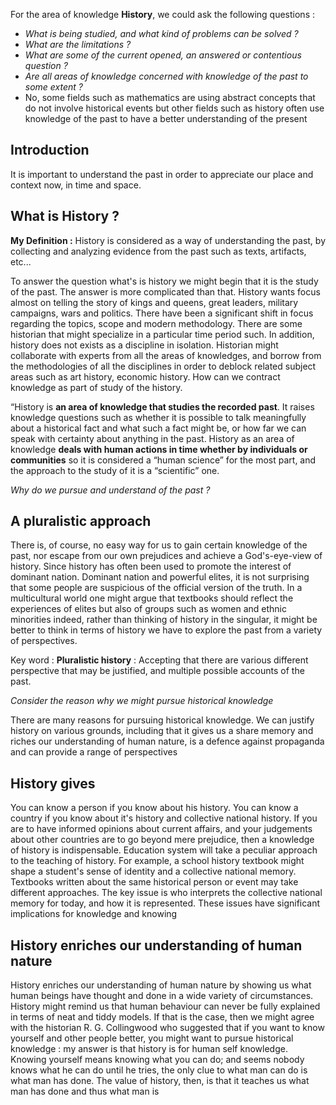 
For the area of knowledge **History**, we could ask the following questions :
- *What is being studied, and what kind of problems can be solved ?*
- *What are the limitations ?*
- *What are some of the current opened, an answered or contentious question ?*
- *Are all areas of knowledge concerned with knowledge of the past to some extent ?*
- No, some fields such as mathematics are using abstract concepts that do not involve historical events but other fields such as history often use knowledge of the past to have a better understanding of the present


## Introduction

It is important to understand the past in order to appreciate our place and context now, in time and space.

## What is History ?

**My Definition :** History is considered as a way of understanding the past, by collecting and analyzing evidence from the past such as texts, artifacts, etc...

To answer the question what's is history we might begin that it is the study of the past. The answer is more complicated than that. History wants focus almost on telling the story of kings and queens, great leaders, military campaigns, wars and politics. There have been a significant shift in focus regarding the topics, scope and modern methodology. There are some historian that might specialize in a particular time period such. In addition, history does not exists as a discipline in isolation. Historian might collaborate with experts from all the areas of knowledges, and borrow from the methodologies of all the disciplines in order to deblock related subject areas such as art history, economic history. How can we contract knowledge as part of study of the history.

“History is **an area of knowledge that studies the recorded past**. It raises knowledge questions such as whether it is possible to talk meaningfully about a historical fact and what such a fact might be, or how far we can speak with certainty about anything in the past. History as an area of knowledge **deals with human actions in time whether by individuals or communities** so it is considered a “human science” for the most part, and the approach to the study of it is a “scientific” one.

*Why do we pursue and understand of the past ?*

## A pluralistic approach

There is, of course, no easy way for us to gain certain knowledge of the past, nor escape from our own prejudices and achieve a God's-eye-view of history. Since history has often been used to promote the interest of dominant nation. Dominant nation and powerful elites, it is not surprising that some people are suspicious of the official version of the truth. In a multicultural world one might argue that textbooks should reflect the experiences of elites but also of groups such as women and ethnic minorities indeed, rather than thinking of history in the singular, it might be better to think in terms of history we have to explore the past from a variety of perspectives.

Key word : **Pluralistic history** : Accepting that there are various different perspective that may be justified, and multiple possible accounts of the past.

*Consider the reason why we might pursue historical knowledge*

There are many reasons for pursuing historical knowledge. We can justify history on various grounds, including that it gives us a share memory and riches our understanding of human nature, is a defence against propaganda and can provide a range of perspectives

## History gives   

You can know a person if you know about his history. You can know a country if you know about it's history and collective national history. If you are to have informed opinions about current affairs, and your judgements about other countries are to go beyond mere prejudice, then a knowledge of history is indispensable. Education system will take a peculiar approach to the teaching of history. For example, a school history textbook might shape a student's sense of identity and a collective national memory. Textbooks written about the same historical person or event may take different approaches. The key issue is who interprets the collective national memory for today, and how it is represented. These issues have significant implications for knowledge and knowing

## History enriches our understanding of human nature 

History enriches our understanding of human nature by showing us what human beings have thought and done in a wide variety of circumstances. History might remind us that human behaviour can never be fully explained in terms of neat and tiddy models. If that is the case, then we might agree with the historian R. G. Collingwood who suggested that if you want to know yourself and other people better, you might want to pursue historical knowledge : my answer is that history is for human self knowledge. Knowing yourself means knowing what you can do; and seems nobody knows what he can do until he tries, the only clue to what man can do is what man has done. The value of history, then, is that it teaches us what man has done and thus what man is